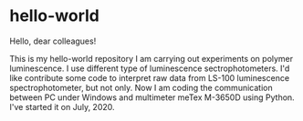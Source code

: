 # hello-world
Hello, dear colleagues!

This is my hello-world repository
I am carrying out experiments on polymer luminescence.
I use different type of luminescence sectrophotometers.
I'd like contribute some code to interpret raw data from LS-100 luminescence spectrophotometer, but not only.
Now I am coding the communication between PC under Windows and multimeter meTex M-3650D using Python.
I've started it on July, 2020.
